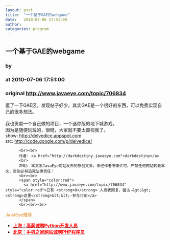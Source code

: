 ```yaml
---
layout: post
title:  "一个基于GAE的webgame"
date:   2010-07-06 17:51:00
author: 
categories: program
---
```


## 一个基于GAE的webgame
### by 
### at 2010-07-06 17:51:00
### original <http://www.javaeye.com/topic/706834>

逛了一下GAE区，发现帖子好少。其实GAE是一个很好的东西，可以免费实现自己的很多想法。
<br>
<br>我也贡献一个自己做的项目，一个迷你版的地下城游戏。
<br>因为是随便玩玩的，很糙，大家就不要太鄙视我了。
<br>show: <a href="http://delvedice.appspot.com">http://delvedice.appspot.com</a>
<br>src: <a href="http://code.google.com/p/delvedice/">http://code.google.com/p/delvedice/</a>
          
          <br><br>
          作者: <a href="http://darkdestiny.javaeye.com">darkdestiny</a> 
          <br>
          声明: 本文系JavaEye网站发布的原创文章，未经作者书面许可，严禁任何网站转载本文，否则必将追究法律责任！
          <br><br>
          <span style="color:red">
            <a href="http://www.javaeye.com/topic/706834" style="color:red">已有 <strong>0</strong> 人发表回复，猛击-&gt;&gt;<strong>这里</strong>&lt;&lt;-参与讨论</a>
          </span>
          <br><br><br>
<span style="color:#e28822">JavaEye推荐</span>
<br>
<ul><li><a href="http://www.iteye.com/clicks/138"><span style="color:red;font-weight:bold">上海：高薪诚聘Python开发人员</span></a></li><li><a href="http://www.iteye.com/clicks/269"><span style="color:red;font-weight:bold">北京：手机之家网站诚聘PHP程序员</span></a></li></ul>
<br><br><br>